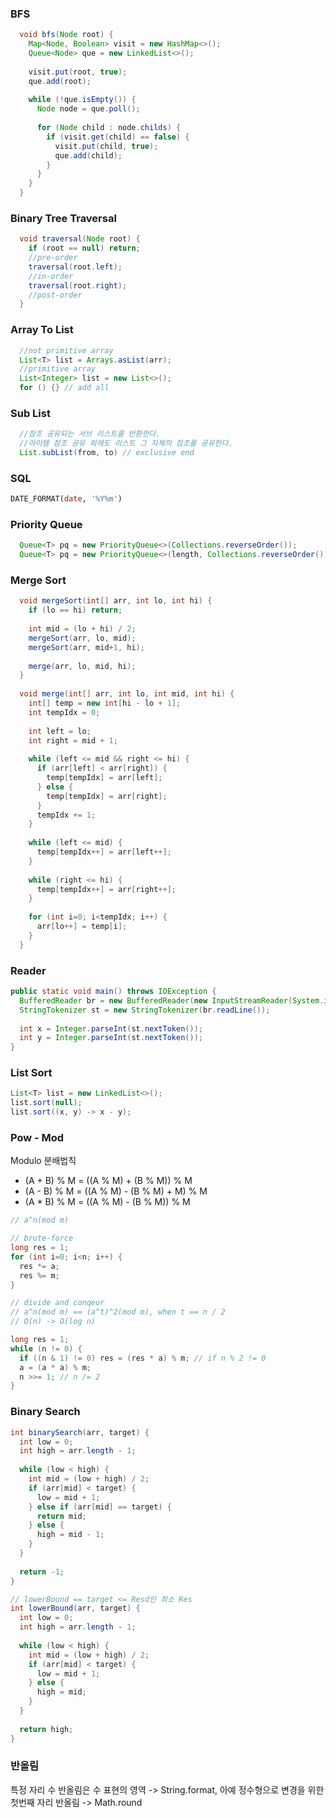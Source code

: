 ### BFS
```bfs.java
  void bfs(Node root) {
    Map<Node, Boolean> visit = new HashMap<>();
    Queue<Node> que = new LinkedList<>();
    
    visit.put(root, true);
    que.add(root);
    
    while (!que.isEmpty()) {
      Node node = que.poll();
      
      for (Node child : node.childs) {
        if (visit.get(child) == false) {
          visit.put(child, true);
          que.add(child);
        }
      }
    }
  }
```
    
    
### Binary Tree Traversal

```traversal.java
  void traversal(Node root) {
    if (root == null) return;
    //pre-order
    traversal(root.left);
    //in-order
    traversal(root.right);
    //post-order
  }
```

### Array To List

```array2List.java
  //not primitive array
  List<T> list = Arrays.asList(arr);
  //primitive array
  List<Integer> list = new List<>();
  for () {} // add all
```

### Sub List

```subList.java
  //참조 공유되는 서브 리스트를 반환한다.
  //아이템 참조 공유 외에도 리스트 그 자체의 참조를 공유한다.
  List.subList(from, to) // exclusive end
```

### SQL
```sql
DATE_FORMAT(date, '%Y%m')
```

### Priority Queue
```que.java
  Queue<T> pq = new PriorityQueue<>(Collections.reverseOrder());
  Queue<T> pq = new PriorityQueue<>(length, Collections.reverseOrder());
```

### Merge Sort
```merge.java
  void mergeSort(int[] arr, int lo, int hi) {
    if (lo == hi) return;
    
    int mid = (lo + hi) / 2;
    mergeSort(arr, lo, mid);
    mergeSort(arr, mid+1, hi);
    
    merge(arr, lo, mid, hi);
  }
  
  void merge(int[] arr, int lo, int mid, int hi) {
    int[] temp = new int[hi - lo + 1];
    int tempIdx = 0;
    
    int left = lo;
    int right = mid + 1;
    
    while (left <= mid && right <= hi) {
      if (arr[left] < arr[right]) {
        temp[tempIdx] = arr[left];
      } else {
        temp[tempIdx] = arr[right];
      }
      tempIdx += 1;
    }
    
    while (left <= mid) {
      temp[tempIdx++] = arr[left++];
    }
    
    while (right <= hi) {
      temp[tempIdx++] = arr[right++];
    }
    
    for (int i=0; i<tempIdx; i++) {
      arr[lo++] = temp[i];
    }
  }

```

### Reader
```BufferedReader.java
public static void main() throws IOException {
  BufferedReader br = new BufferedReader(new InputStreamReader(System.in));
  StringTokenizer st = new StringTokenizer(br.readLine());
  
  int x = Integer.parseInt(st.nextToken());
  int y = Integer.parseInt(st.nextToken());
}
```

### List Sort
```ListSort.java
List<T> list = new LinkedList<>();
list.sort(null);
list.sort((x, y) -> x - y);
```

### Pow - Mod
  Modulo 분배법칙
  - (A + B) % M = ((A % M) + (B % M)) % M
  - (A - B) % M = ((A % M) - (B % M) + M) % M
  - (A * B) % M = ((A % M) - (B % M)) % M

```PowMod.java
// a^n(mod m)

// brute-force
long res = 1;
for (int i=0; i<n; i++) {
  res *= a;
  res %= m;
}

// divide and conqeur
// a^n(mod m) == (a^t)^2(mod m), when t == n / 2
// O(n) -> O(log n)

long res = 1;
while (n != 0) {
  if ((n & 1) != 0) res = (res * a) % m; // if n % 2 != 0
  a = (a * a) % m;
  n >>= 1; // n /= 2
}
```

### Binary Search
```bs.java
int binarySearch(arr, target) {
  int low = 0;
  int high = arr.length - 1;
  
  while (low < high) {
    int mid = (low + high) / 2;
    if (arr[mid] < target) {
      low = mid + 1;
    } else if (arr[mid] == target) {
      return mid;
    } else {
      high = mid - 1;
    }
  }
  
  return -1;
}

// lowerBound == target <= Resd인 최소 Res
int lowerBound(arr, target) {
  int low = 0;
  int high = arr.length - 1;
  
  while (low < high) {
    int mid = (low + high) / 2;
    if (arr[mid] < target) {
      low = mid + 1;
    } else {
      high = mid;
    }
  }
  
  return high;
}
```

### 반올림
  특정 자리 수 반올림은 수 표현의 영역 -> String.format, 아예 정수형으로 변경을 위한 첫번째 자리 반올림 -> Math.round
  


